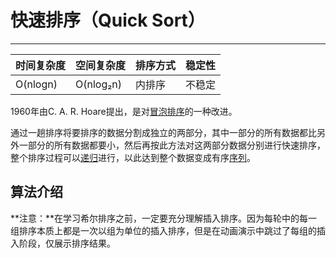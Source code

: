 # 快速排序（Quick Sort）

---

| 时间复杂度 | 空间复杂度 | 排序方式 | 稳定性 |
| ---------- | ---------- | -------- | ------ |
| O(nlogn)  | O(nlog₂n)  | 内排序   | 不稳定 |



1960年由C. A. R. Hoare提出，是对[冒泡排序](https://baike.baidu.com/item/冒泡排序/4602306)的一种改进。

通过一趟排序将要排序的数据分割成独立的两部分，其中一部分的所有数据都比另外一部分的所有数据都要小，然后再按此方法对这两部分数据分别进行快速排序，整个排序过程可以[递归](https://baike.baidu.com/item/递归/1740695)进行，以此达到整个数据变成有序[序列](https://baike.baidu.com/item/序列/1302588)。

## 算法介绍



**注意：**在学习希尔排序之前，一定要充分理解插入排序。因为每轮中的每一组排序本质上都是一次以组为单位的插入排序，但是在动画演示中跳过了每组的插入阶段，仅展示排序结果。